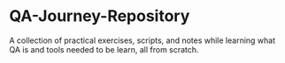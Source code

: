# QA-Journey-Repository
A collection of practical exercises, scripts, and notes while learning what QA is and tools needed to be learn, all from scratch.
